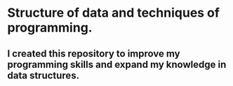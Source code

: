 # Structure of data and techniques of programming.

## I created this repository to improve my programming skills and expand my knowledge in data structures.

